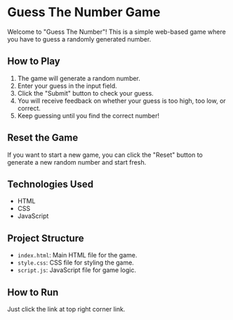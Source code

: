 # Guess The Number Game

Welcome to "Guess The Number"! This is a simple web-based game where you have to guess a randomly generated number.

## How to Play

1. The game will generate a random number.
2. Enter your guess in the input field.
3. Click the "Submit" button to check your guess.
4. You will receive feedback on whether your guess is too high, too low, or correct.
5. Keep guessing until you find the correct number!

## Reset the Game

If you want to start a new game, you can click the "Reset" button to generate a new random number and start fresh.

## Technologies Used

- HTML
- CSS
- JavaScript

## Project Structure

- `index.html`: Main HTML file for the game.
- `style.css`: CSS file for styling the game.
- `script.js`: JavaScript file for game logic.

## How to Run

Just click the link at top right corner link.

